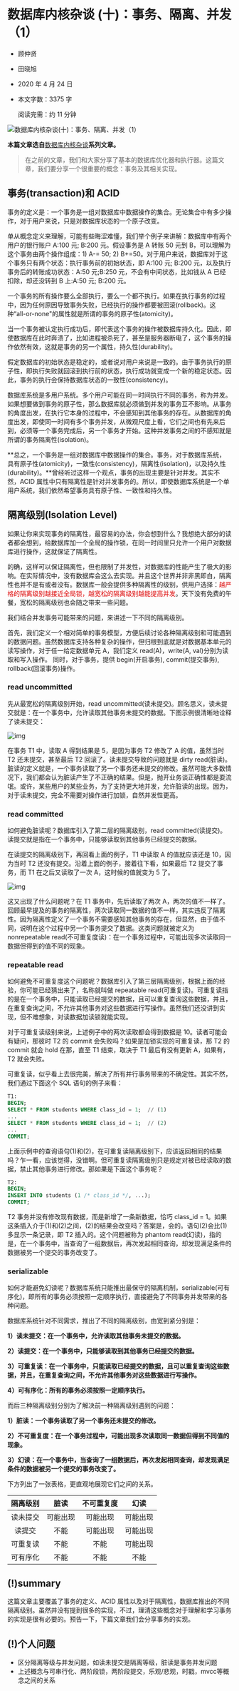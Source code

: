 # 数据库内核杂谈 (十)：事务、隔离、并发（1）

- 顾仲贤

- 田晓旭

- 2020 年 4 月 24 日

- 本文字数：3375 字

  阅读完需：约 11 分钟

![数据库内核杂谈(十)：事务、隔离、并发（1）](https://static001.infoq.cn/resource/image/e6/47/e61858bc3562b2788d8b5cf65d85b447.jpg)

**本篇文章选自**[数据库内核杂谈](https://www.infoq.cn/theme/46)**系列文章。**



> 在之前的文章，我们和大家分享了基本的数据库优化器和执行器。这篇文章，我们要分享一个很重要的概念：事务及其相关实现。



## 事务(transaction)和 ACID

事务的定义是：一个事务是一组对数据库中数据操作的集合。无论集合中有多少操作，对于用户来说，只是对数据库状态的一个原子改变。



单从概念定义来理解，可能有些晦涩难懂，我们举个例子来讲解：数据库中有两个用户的银行账户 A:100 元; B:200 元。假设事务是 A 转账 50 元到 B，可以理解为这个事务由两个操作组成：1) A-= 50; 2) B+=50。对于用户来说，数据库对于这个事务只有两个状态：执行事务前的初始状态，即 A:100 元; B:200 元，以及执行事务后的转账成功状态：A:50 元;B:250 元，不会有中间状态，比如钱从 A 已经扣除，却还没转到 B 上:A:50 元; B:200 元。



一个事务的所有操作要么全部执行，要么一个都不执行。如果在执行事务的过程中，因为任何原因导致事务失败，已经执行的操作都要被回滚(rollback)。这种“all-or-none"的属性就是所谓的事务的原子性(atomicity)。



当一个事务被认定执行成功后，即代表这个事务的操作被数据库持久化。因此，即使数据库在此时奔溃了，比如进程被杀死了，甚至是服务器断电了，这个事务的操作依然有效，这就是事务的另一个属性，持久性(durability)。



假定数据库的初始状态是稳定的，或者说对用户来说是一致的。由于事务执行的原子性，即执行失败就回滚到执行前的状态，执行成功就变成一个新的稳定状态。因此，事务的执行会保持数据库状态的一致性(consistency)。



数据库系统是多用户系统。多个用户可能在同一时间执行不同的事务，称为并发。如果想要做到事务的原子性，那么数据库就必须做到并发的事务互不影响。从事务的角度出发，在执行它本身的过程中，不会感知到其他事务的存在。从数据库的角度出发，即使同一时间有多个事务并发，从微观尺度上看，它们之间也有先来后到，必须等一个事务完成后，另一个事务才开始。这种并发事务之间的不感知就是所谓的事务隔离性(isolation)。



**总之，一个事务是一组对数据库中数据操作的集合。事务，对于数据库系统，具有原子性(atomicity)，一致性(consistency)，隔离性(isolation)，以及持久性(durability)。**曾经听过这样一个观点，事务的出现主要是针对并发。其实不然，ACID 属性中只有隔离性是针对并发事务的。所以，即使数据库系统是一个单用户系统，我们依然希望事务具有原子性、一致性和持久性。



## 隔离级别(Isolation Level)

如果让你来实现事务的隔离性，最容易的办法，你会想到什么？我想绝大部分的读者都会想到，给数据库加一个全局的操作锁，在同一时间里只允许一个用户对数据库进行操作，这就保证了隔离性。



的确，这样可以保证隔离性，但也限制了并发性，对数据库的性能产生了极大的影响。在实际情况中，没有数据库会这么去实现。并且这个世界并非非黑即白，隔离性也并不是有或者没有。数据库一般会提供多种隔离性的级别，供用户选择：<font color="#dd0000">越严格的隔离级别越接近全局锁，越宽松的隔离级别越能提高并发</font>。天下没有免费的午餐，宽松的隔离级别也会随之带来一些问题。



我们结合并发事务可能带来的问题，来讲述一下不同的隔离级别。



首先，我们定义一个相对简单的事务模型，方便后续讨论各种隔离级别和可能遇到的数据问题。虽然数据库支持各种复杂的操作，但归根到底就是对数据基本单元的读写操作，对于任一给定数据单元 A，我们定义 read(A)，write(A, val)分别为读取和写入操作。 同时，对于事务，提供 begin(开启事务), commit(提交事务), rollback(回滚事务)操作。



### read uncommitted

先从最宽松的隔离级别开始，read uncommitted(读未提交)。顾名思义，读未提交就是：在一个事务中，允许读取其他事务未提交的数据。下图示例很清晰地诠释了读未提交：



![img](https://static001.infoq.cn/resource/image/fe/04/fe87384762bd9c1ade107aeec3f3f304.png)



在事务 T1 中，读取 A 得到结果是 5，是因为事务 T2 修改了 A 的值，虽然当时 T2 还未提交，甚至最后 T2 回滚了。读未提交导致的问题就是 dirty read(脏读)。脏读的定义就是，一个事务读取了另一个事务还未提交的修改。虽然可能大多数情况下，我们都会认为脏读产生了不正确的结果。但是，抛开业务谈正确性都是耍流氓。或许，某些用户的某些业务，为了支持更大地并发，允许脏读的出现。因为，对于读未提交，完全不需要对操作进行加锁，自然并发性更高。



### read committed

如何避免脏读呢？数据库引入了第二层的隔离级别，read committed(读提交)。读提交就是指在一个事务中，只能够读取到其他事务已经提交的数据。



在读提交的隔离级别下，再回看上面的例子，T1 中读取 A 的值就应该还是 10，因为当时 T2 还没有提交。沿着上面的例子，接着往下看，如果最后 T2 提交了事务，而 T1 在之后又读取了一次 A，这时候的值就变为 5 了。



![img](https://static001.infoq.cn/resource/image/f9/0a/f971ba38573fc98794403f02162e930a.png)



这又出现了什么问题呢？在 T1 事务中，先后读取了两次 A，两次的值不一样了。回顾最早提及的事务的隔离性，两次读取同一数据的值不一样，其实违反了隔离性。因为隔离性定义了一个事务不需要感知其他事务的存在，但显然，由于值不同，说明在这个过程中另一个事务提交了数据。这类问题就被定义为 nonrepeatable read(不可重复度读)：在一个事务过程中，可能出现多次读取同一数据但得到的值不同的现象。



### repeatable read

如何避免不可重复度这个问题呢？数据库引入了第三层隔离级别，根据上面的经验，你可能已经猜出来了，名称就叫做 repeatable read(可重复读)。可重复读指的是在一个事务中，只能读取已经提交的数据，且可以重复查询这些数据，并且，在重复查询之间，不允许其他事务对这些数据进行写操作。虽然我们还没讲到实现，但不难想象，对读数据加读锁就能实现。



对于可重复读级别来说，上述例子中的两次读取都会得到数据是 10。读者可能会有疑问，那彼时 T2 的 commit 会失败吗？如果是加锁实现的可重复读，那 T2 的 commit 就会 hold 在那，直至 T1 结束，取决于 T1 最后有没有更新 A，如果有，T2 就会失败。



可重复读，似乎看上去很完美，解决了所有并行事务带来的不确定性。其实不然，我们通过下面这个 SQL 语句的例子来看：



```sql
T1:
BEGIN;
SELECT * FROM students WHERE class_id = 1;  // (1)
... 
SELECT * FROM students WHERE class_id = 1;  // (2)
...
COMMIT;
```



上面示例中的查询语句(1)和(2)，在可重复读隔离级别下，应该返回相同的结果吗？乍一看，应该觉得，没错啊。但可重复读隔离级别只是规定对被已经读取的数据，禁止其他事务进行修改。那如果是下面这个事务呢？



```sql
T2:
BEGIN;
INSERT INTO students (1 /* class_id */, ...);
COMMIT; 
```



T2 事务并没有修改现有数据，而是新增了一条新数据，恰巧 class_id = 1。如果这条插入介于(1)和(2)之间，(2)的结果会改变吗？答案是，会的。语句(2)会比(1)多显示一条记录，即 T2 插入的。这个问题被称为 phantom read(幻读)，指的是，在一个事务中，当查询了一组数据后，再次发起相同查询，却发现满足条件的数据被另一个提交的事务改变了。



### serializable

如何才能避免幻读呢？数据库系统只能推出最保守的隔离机制，serializable(可有序化)，即所有的事务必须按照一定顺序执行，直接避免了不同事务并发带来的各种问题。



数据库系统针对不同需求，推出了不同的隔离级别，由宽到紧分别是：



**1）读未提交：在一个事务中，允许读取其他事务未提交的数据。**



**2）读提交：在一个事务中，只能够读取到其他事务已经提交的数据。**



**3）可重复读：在一个事务中，只能读取已经提交的数据，且可以重复查询这些数据，并且，在重复查询之间，不允许其他事务对这些数据进行写操作。**



**4）可有序化：所有的事务必须按照一定顺序执行。**



而后三种隔离级别分别为了解决前一种隔离级别遇到的问题：



**1）脏读：一个事务读取了另一个事务还未提交的修改。**



**2）不可重复度：在一个事务过程中，可能出现多次读取同一数据但得到不同值的现象。**



**3）幻读：在一个事务中，当查询了一组数据后，再次发起相同查询，却发现满足条件的数据被另一个提交的事务改变了。**



下方列出了一张表格，更直观地展现它们之间的关系。



| 隔离级别 |   脏读   | 不可重复度 |   幻读   |
| :------: | :------: | :--------: | :------: |
| 读未提交 | 可能出现 |  可能出现  | 可能出现 |
|  读提交  |   不能   |  可能出现  | 可能出现 |
| 可重复读 |   不能   |    不能    | 可能出现 |
| 可有序化 |   不能   |    不能    |   不能   |



## (!)summary

这篇文章主要覆盖了事务的定义、ACID 属性以及对于隔离性，数据库推出的不同隔离级别。虽然并没有提到很多的实现，不过，理清这些概念对于理解和学习事务的实现是很有必要的。预告一下，下篇文章我们会分享事务的实现。



## (!)个人问题

- 区分隔离等级与并发问题，如读未提交是隔离等级，脏读是事务并发问题
- 上述概念与可串行化、两阶段锁，两阶段提交，乐观/悲观，时戳，mvcc等概念之间的关系

